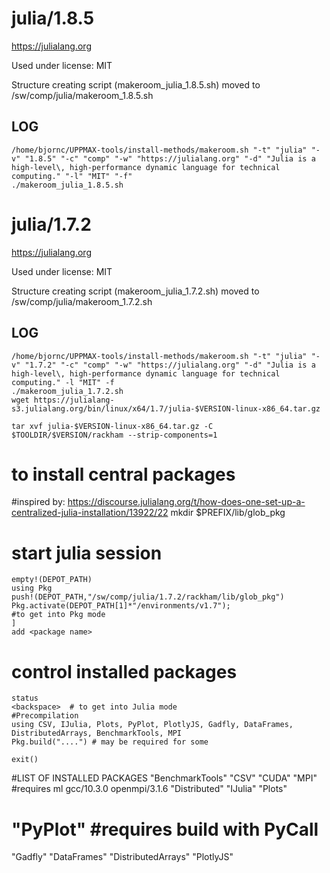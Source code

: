 julia/1.8.5
========================

<https://julialang.org>

Used under license:
MIT


Structure creating script (makeroom_julia_1.8.5.sh) moved to /sw/comp/julia/makeroom_1.8.5.sh

LOG
---

    /home/bjornc/UPPMAX-tools/install-methods/makeroom.sh "-t" "julia" "-v" "1.8.5" "-c" "comp" "-w" "https://julialang.org" "-d" "Julia is a high-level\, high-performance dynamic language for technical computing." "-l" "MIT" "-f"
    ./makeroom_julia_1.8.5.sh
julia/1.7.2
========================

<https://julialang.org>

Used under license:
MIT


Structure creating script (makeroom_julia_1.7.2.sh) moved to /sw/comp/julia/makeroom_1.7.2.sh

LOG
---

    /home/bjornc/UPPMAX-tools/install-methods/makeroom.sh "-t" "julia" "-v" "1.7.2" "-c" "comp" "-w" "https://julialang.org" "-d" "Julia is a high-level\, high-performance dynamic language for technical computing." -l "MIT" -f
    ./makeroom_julia_1.7.2.sh
    wget https://julialang-s3.julialang.org/bin/linux/x64/1.7/julia-$VERSION-linux-x86_64.tar.gz

    tar xvf julia-$VERSION-linux-x86_64.tar.gz -C $TOOLDIR/$VERSION/rackham --strip-components=1
   

# to install central packages
#inspired by: https://discourse.julialang.org/t/how-does-one-set-up-a-centralized-julia-installation/13922/22
    mkdir $PREFIX/lib/glob_pkg
#    start julia session
    empty!(DEPOT_PATH)
    using Pkg
    push!(DEPOT_PATH,"/sw/comp/julia/1.7.2/rackham/lib/glob_pkg") 
    Pkg.activate(DEPOT_PATH[1]*"/environments/v1.7");
    #to get into Pkg mode
    ]
    add <package name>
#    control installed packages
    status
    <backspace>  # to get into Julia mode
    #Precompilation
    using CSV, IJulia, Plots, PyPlot, PlotlyJS, Gadfly, DataFrames, DistributedArrays, BenchmarkTools, MPI
    Pkg.build("....") # may be required for some

    exit()

#LIST OF INSTALLED PACKAGES
  "BenchmarkTools"
  "CSV"
  "CUDA"
  "MPI"			#requires ml gcc/10.3.0 openmpi/3.1.6
  "Distributed"
  "IJulia"
  "Plots"
#  "PyPlot"	#requires build with PyCall 
  "Gadfly"
  "DataFrames"
  "DistributedArrays"
  "PlotlyJS"	


